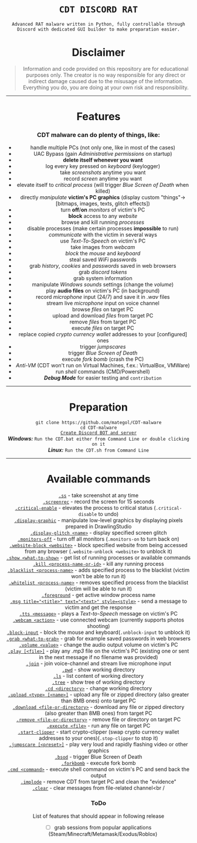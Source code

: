 <span align='center'>

# `CDT DISCORD RAT`

`Advanced RAT malware written in Python, fully controllable through Discord with dedicated GUI builder to make preparation easier.`

# Disclaimer
> Information and code provided on this repository are for educational purposes only. The creator is no way responsible for any direct or indirect damage caused due to the misusage of the information. Everything you do, you are doing at your own risk and responsibility.

--------------------

# Features
### CDT malware can do plenty of things, like:
- handle multiple PCs (not only one, like in most of the cases)
- UAC Bypass (gain *Administrative permissions* on startup)
- **delete itself whenever you want**
- log every key pressed on *keyboard* (keylogger)
- take *screenshots* anytime you want
- record *screen* anytime you want
- elevate itself to *critical process* (will trigger *Blue Screen of Death* when killed)
- directly *manipulate* **victim's PC graphics** (display custom "things"->[bitmaps, images, texts, glitch effects])
- turn **off**/**on** *monitors* of victim's PC
- **block** access to any *website*
- browse and kill running *processes*
- disable processes (make certain processes **impossible** to run)
- *communicate* with the victim in several ways
- use *Text-To-Speech* on victim's PC
- take images from *webcam*
- *block* the *mouse* and *keyboard*
- steal saved *WiFi* passwords
- grab *history*, *cookies* and *passwords* saved in web browsers
- grab *discord tokens*
- grab system information
- manipulate *Windows sounds* settings (change the *volume*)
- play **audio files** on victim's PC (in background)
- record *microphone* input (24/7) and save it in *.wav* files
- stream live *microphone* input on voice channel
- browse *files* on target PC
- upload and download *files* from target PC
- remove *files* from target PC
- execute *files* on target PC
- replace copied *crypto currency wallet* addresses to your [configured] ones
- trigger *jumpscares*
- trigger *Blue Screen of Death*
- execute *fork bomb* (crash the PC)
- *Anti-VM* (CDT won't run on Virtual Machines, f.ex.: VirtualBox, VMWare)
- run *shell* commands (CMD/Powershell)
- ***Debug Mode*** for easier testing and `contribution`

--------------------

# Preparation<br />

`git clone https://github.com/mategol/CDT-malware`<br />
`cd CDT-malware`<br />
<a href="https://github.com/mategol/CDT-malware/wiki/Setup">`Create Discord BOT and server`</a><br />
***Windows:*** `Run the CDT.bat either from Command Line or double clicking on it`<br />
***Linux:*** `Run the CDT.sh from Command Line`<br />

--------------------

# Available commands
<a href="https://github.com/mategol/CDT-malware#ss">                         `.ss`</a> - take screenshot at any time<br />
<a href="https://github.com/mategol/CDT-malware#ss">                         `.screenrec`</a> - record the screen for 15 seconds<br />
<a href="https://github.com/mategol/CDT-malware#ss">                         `.critical-enable`</a> - elevates the process to critical status (`.critical-disable` to undo)<br />
<a href="https://github.com/mategol/CDT-malware#ss">                         `.display-graphic`</a> - manipulate low-level graphics by displaying pixels prepared in DrawlingStudio<br />
<a href="https://github.com/mategol/CDT-malware#ss">                         `.display-glitch <name>`</a> - display specified screen glitch<br />
<a href="https://github.com/mategol/CDT-malware#ss">                         `.monitors-off`</a> - turn off all monitors (`.monitors-on` to turn back on)<br />
<a href="https://github.com/mategol/CDT-malware#ss">                         `.website-block <website>`</a> - block specified website from being accessed from any browser (`.website-unblock <website>` to unblock it)<br />
<a href="https://github.com/mategol/CDT-malware#show-what-to-show">          `.show <what-to-show>`</a> - get list of running processes or available commands<br />
<a href="https://github.com/mategol/CDT-malware#kill-process-id">            `.kill <process-name-or-id>`</a> - kill any running process<br />
<a href="https://github.com/mategol/CDT-malware#ss">                         `.blacklist <process-name>`</a> - adds specified process to the blacklist (victim won't be able to run it)<br />
<a href="https://github.com/mategol/CDT-malware#ss">                         `.whitelist <process-name>`</a> - removes specified process from the blacklist (victim will be able to run it) <br />
<a href="https://github.com/mategol/CDT-malware#kill-process-id">            `.foreground`</a> - get active window process name<br />
<a href="https://github.com/mategol/CDT-malware#kill-process-id">            `.msg title="<title>" text="<text>" style=<style>`</a> - send a message to victim and get the response<br />
<a href="https://github.com/mategol/CDT-malware#ss">                         `.tts <message>`</a> - plays a *Text-to-Speech* message on victim's PC<br />
<a href="https://github.com/mategol/CDT-malware#ss">                         `.webcam <action>`</a> -  use connected webcam (currently supports photos shooting)<br />
<a href="https://github.com/mategol/CDT-malware#ss">                         `.block-input`</a> - block the mouse and keyboard(`.unblock-input` to unblock it)<br />
<a href="https://github.com/mategol/CDT-malware#grab-what-to-grab">          `.grab <what-to-grab>`</a> - grab for example saved passwords in web browsers<br />
<a href="https://github.com/mategol/CDT-malware#ss">                         `.volume <value>`</a> - change the audio output volume on victim's PC<br />
<a href="https://github.com/mategol/CDT-malware#ss">                         `.play [<file>]`</a> - play any *.mp3* file on the victim's PC (existing one or sent in the next message if no filename was provided)<br />
<a href="https://github.com/mategol/CDT-malware#join">                       `.join`</a> - join voice-channel and stream live microphone input<br />
<a href="https://github.com/mategol/CDT-malware#pwd">                        `.pwd`</a> - show working directory<br />
<a href="https://github.com/mategol/CDT-malware#ls">                         `.ls`</a> - list content of working directory<br />
<a href="https://github.com/mategol/CDT-malware#tree">                       `.tree`</a> - show tree of working directory<br />
<a href="https://github.com/mategol/CDT-malware#cd-directory">               `.cd <directory>`</a> - change working directory<br />
<a href="https://github.com/mategol/CDT-malware#upload-type-filename">       `.upload <type> [<name>]`</a> - upload any file or zipped directory (also greater than 8MB ones) onto target PC<br />
<a href="https://github.com/mategol/CDT-malware#download-file-or-directory"> `.download <file-or-directory>`</a> - download any file or zipped directory (also greater than 8MB ones) from target PC<br />
<a href="https://github.com/mategol/CDT-malware#remove-file-or-dir">         `.remove <file-or-directory>`</a> - remove file or directory on target PC<br />
<a href="https://github.com/mategol/CDT-malware#execute-file">               `.execute <file>`</a> - run any file on target PC<br />
<a href="https://github.com/mategol/CDT-malware#ss">                         `.start-clipper`</a> - start crypto-clipper (swap crypto currency wallet addresses to your ones)(`.stop-clipper` to stop it)<br />
<a href="https://github.com/mategol/CDT-malware#ss">                         `.jumpscare [<preset>]`</a> - play very loud and rapidly flashing video or other graphics<br />
<a href="https://github.com/mategol/CDT-malware#ss">                         `.bsod`</a> - trigger Blue Screen of Death<br />
<a href="https://github.com/mategol/CDT-malware#ss">                         `.forkbomb`</a> - execute fork bomb<br />
<a href="https://github.com/mategol/CDT-malware#ss">                         `.cmd <command>`</a> - execute shell command on victim's PC and send back the output<br />
<a href="https://github.com/mategol/CDT-malware#implode">                    `.implode`</a> - remove CDT from target PC and clean the "evidence"<br />
<a href="https://github.com/mategol/CDT-malware#clear">                      `.clear`</a> - clear messages from file-related channel<br /

### ToDo

List of features that should appear in following release
- [ ] grab sessions from popular applications (Steam/Minecraft/Metamask/Exodus/Roblox)
